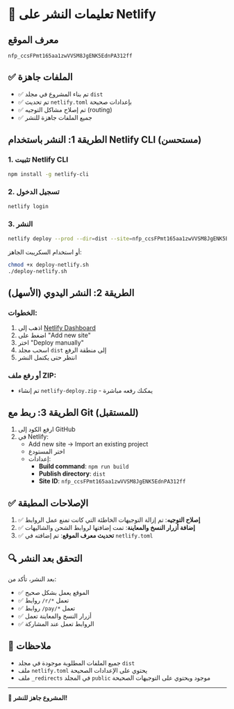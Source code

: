 # 🚀 تعليمات النشر على Netlify

## معرف الموقع
```
nfp_ccsFPmt165aa1zwVVSM8JgENK5EdnPA312ff
```

## ✅ الملفات جاهزة
- ✅ تم بناء المشروع في مجلد `dist`
- ✅ تم تحديث `netlify.toml` بإعدادات صحيحة
- ✅ تم إصلاح مشاكل التوجيه (routing)
- ✅ جميع الملفات جاهزة للنشر

## الطريقة 1: النشر باستخدام Netlify CLI (مستحسن)

### 1. تثبيت Netlify CLI
```bash
npm install -g netlify-cli
```

### 2. تسجيل الدخول
```bash
netlify login
```

### 3. النشر
```bash
netlify deploy --prod --dir=dist --site=nfp_ccsFPmt165aa1zwVVSM8JgENK5EdnPA312ff
```

أو استخدام السكريبت الجاهز:
```bash
chmod +x deploy-netlify.sh
./deploy-netlify.sh
```

## الطريقة 2: النشر اليدوي (الأسهل)

### الخطوات:
1. اذهب إلى [Netlify Dashboard](https://app.netlify.com)
2. اضغط على "Add new site"
3. اختر "Deploy manually"
4. اسحب مجلد `dist` إلى منطقة الرفع
5. انتظر حتى يكتمل النشر

### أو رفع ملف ZIP:
- تم إنشاء `netlify-deploy.zip` - يمكنك رفعه مباشرة

## الطريقة 3: ربط مع Git (للمستقبل)

1. ارفع الكود إلى GitHub
2. في Netlify:
   - Add new site → Import an existing project
   - اختر المستودع
   - إعدادات:
     - **Build command**: `npm run build`
     - **Publish directory**: `dist`
     - **Site ID**: `nfp_ccsFPmt165aa1zwVVSM8JgENK5EdnPA312ff`

## ✅ الإصلاحات المطبقة

1. ✅ **إصلاح التوجيه**: تم إزالة التوجيهات الخاطئة التي كانت تمنع عمل الروابط
2. ✅ **إضافة أزرار النسخ والمعاينة**: تمت إضافتها لروابط الشحن والشاليهات
3. ✅ **تحديث معرف الموقع**: تم إضافته في `netlify.toml`

## 🔍 التحقق بعد النشر

بعد النشر، تأكد من:
- ✅ الموقع يعمل بشكل صحيح
- ✅ روابط `/r/*` تعمل
- ✅ روابط `/pay/*` تعمل
- ✅ أزرار النسخ والمعاينة تعمل
- ✅ الروابط تعمل عند المشاركة

## 📝 ملاحظات

- جميع الملفات المطلوبة موجودة في مجلد `dist`
- ملف `netlify.toml` يحتوي على الإعدادات الصحيحة
- ملف `_redirects` في المجلد `public` موجود ويحتوي على التوجيهات الصحيحة

---

**🎉 المشروع جاهز للنشر!**
